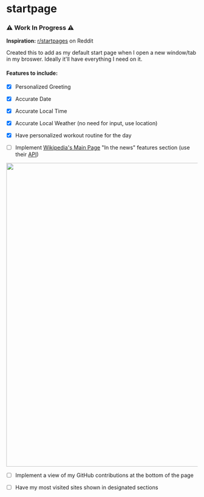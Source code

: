 # startpage

### ⚠️ Work In Progress ⚠️
**Inspiration:** <a href="https://www.reddit.com/r/startpages/">r/startpages</a> on Reddit

Created this to add as my default start page when I open a new window/tab in my broswer. Ideally it'll have everything I need on it.

#### Features to include:
- [x] Personalized Greeting

- [x] Accurate Date

- [x] Accurate Local Time

- [x] Accurate Local Weather (no need for input, use location)

- [x] Have personalized workout routine for the day

- [ ] Implement <a href="https://en.m.wikipedia.org/wiki/Main_Page">Wikipedia's Main Page</a> "In the news" features section (use their <a href="https://api.wikimedia.org/wiki/API_reference/Feed/Featured_content">API</a>)

<img src="https://github.com/zdisanto/startpage/assets/70993217/3a396300-a722-4cea-b00d-6608df97dcf4" style="width:800px;"/>



- [ ] Implement a view of my GitHub contributions at the bottom of the page

- [ ] Have my most visited sites shown in designated sections 

